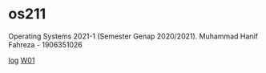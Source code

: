 # os211

Operating Systems 2021-1 (Semester Genap 2020/2021).
Muhammad Hanif Fahreza - 1906351026

[log](mylog.txt)
[W01](w01.md)
